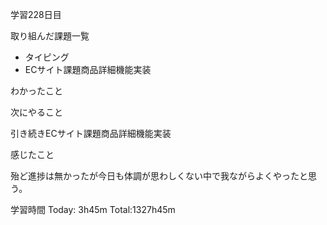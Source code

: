 学習228日目

取り組んだ課題一覧

- タイピング
- ECサイト課題商品詳細機能実装

わかったこと

次にやること

引き続きECサイト課題商品詳細機能実装

感じたこと

殆ど進捗は無かったが今日も体調が思わしくない中で我ながらよくやったと思う。

学習時間 Today: 3h45m Total:1327h45m
